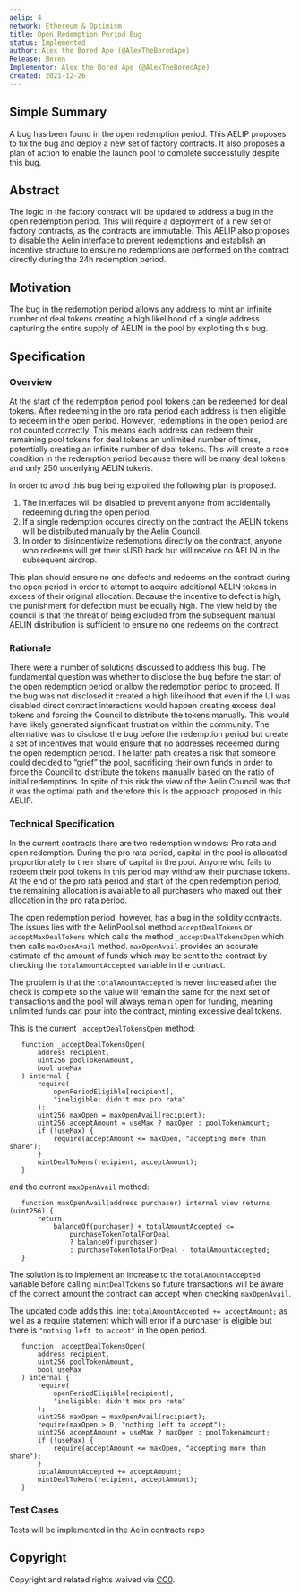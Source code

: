 ```yaml
---
aelip: 4
network: Ethereum & Optimism
title: Open Redemption Period Bug
status: Implemented
author: Alex the Bored Ape (@AlexTheBoredApe)
Release: Beren
Implementor: Alex the Bored Ape (@AlexTheBoredApe)
created: 2021-12-26
---
```


## Simple Summary

<!--"If you can't explain it simply, you don't understand it well enough." Simply describe the outcome the proposed changes intends to achieve. This should be non-technical and accessible to a casual community member.-->

A bug has been found in the open redemption period. This AELIP proposes to fix the bug and deploy a new set of factory contracts. It also proposes a plan of action to enable the launch pool to complete successfully despite this bug.

## Abstract

<!--A short (~200 word) description of the proposed change, the abstract should clearly describe the proposed change. This is what *will* be done if the AELIP is implemented, not *why* it should be done or *how* it will be done. If the AELIP proposes deploying a new contract, write, "we propose to deploy a new contract that will do x".-->

The logic in the factory contract will be updated to address a bug in the open redemption period. This will require a deployment of a new set of factory contracts, as the contracts are immutable. This AELIP also proposes to disable the Aelin interface to prevent redemptions and establish an incentive structure to ensure no redemptions are performed on the contract directly during the 24h redemption period.

## Motivation

<!--This is the problem statement. This is the *why* of the AELIP. It should clearly explain *why* the current state of the protocol is inadequate.  It is critical that you explain *why* the change is needed, if the AELIP proposes changing how something is calculated, you must address *why* the current calculation is inaccurate or wrong. This is not the place to describe how the AELIP will address the issue!-->

The bug in the redemption period allows any address to mint an infinite number of deal tokens creating a high likelihood of a single address capturing the entire supply of AELIN in the pool by exploiting this bug.

## Specification

<!--The specification should describe the syntax and semantics of any new feature, there are five sections
1. Overview
2. Rationale
3. Technical Specification
4. Test Cases
5. Configurable Values
-->

### Overview

<!--This is a high-level overview of *how* the AELIP will solve the problem. The overview should clearly describe how the new feature will be implemented.-->

At the start of the redemption period pool tokens can be redeemed for deal tokens. After redeeming in the pro rata period each address is then eligible to redeem in the open period. However, redemptions in the open period are not counted correctly. This means each address can redeem their remaining pool tokens for deal tokens an unlimited number of times, potentially creating an infinite number of deal tokens. This will create a race condition in the redemption period because there will be many deal tokens and only 250 underlying AELIN tokens.

In order to avoid this bug being exploited the following plan is proposed.

1. The Interfaces will be disabled to prevent anyone from accidentally redeeming during the open period.
2. If a single redemption occures directly on the contract the AELIN tokens will be distributed manually by the Aelin Council.
3. In order to disincentivize redemptions directly on the contract, anyone who redeems will get their sUSD back but will receive no AELIN in the subsequent airdrop.

This plan should ensure no one defects and redeems on the contract during the open period in order to attempt to acquire additional AELIN tokens in excess of their original allocation. Because the incentive to defect is high, the punishment for defection must be equally high. The view held by the council is that the threat of being excluded from the subsequent manual AELIN distribution is sufficient to ensure no one redeems on the contract.

### Rationale

<!--This is where you explain the reasoning behind how you propose to solve the problem. Why did you propose to implement the change in this way, what were the considerations and trade-offs. The rationale fleshes out what motivated the design and why particular design decisions were made. It should describe alternate designs that were considered and related work. The rationale may also provide evidence of consensus within the community, and should discuss important objections or concerns raised during discussion.-->

There were a number of solutions discussed to address this bug. The fundamental question was whether to disclose the bug before the start of the open redemption period or allow the redemption period to proceed. If the bug was not disclosed it created a high likelihood that even if the UI was disabled direct contract interactions would happen creating excess deal tokens and forcing the Council to distribute the tokens manually. This would have likely generated significant frustration within the community. The alternative was to disclose the bug before the redemption period but create a set of incentives that would ensure that no addresses redeemed during the open redemption period. The latter path creates a risk that someone could decided to “grief” the pool, sacrificing their own funds in order to force the Council to distribute the tokens manually based on the ratio of initial redemptions. In spite of this risk the view of the Aelin Council was that it was the optimal path and therefore this is the approach proposed in this AELIP.

### Technical Specification

<!--The technical specification should outline the public API of the changes proposed. That is, changes to any of the interfaces Aelin currently exposes or the creations of new ones.-->

In the current contracts there are two redemption windows: Pro rata and open redemption. During the pro rata period, capital in the pool is allocated proportionately to their share of capital in the pool. Anyone who fails to redeem their pool tokens in this period may withdraw their purchase tokens. At the end of the pro rata period and start of the open redemption period, the remaining allocation is available to all purchasers who maxed out their allocation in the pro rata period.

The open redemption period, however, has a bug in the solidity contracts. The issues lies with the AelinPool.sol method `acceptDealTokens` or `acceptMaxDealTokens` which calls the method `_acceptDealTokensOpen` which then calls `maxOpenAvail` method. `maxOpenAvail` provides an accurate estimate of the amount of funds which may be sent to the contract by checking the `totalAmountAccepted` variable in the contract.

The problem is that the `totalAmountAccepted` is never increased after the check is complete so the value will remain the same for the next set of transactions and the pool will always remain open for funding, meaning unlimited funds can pour into the contract, minting excessive deal tokens.

This is the current `_acceptDealTokensOpen` method:

```
   function _acceptDealTokensOpen(
       address recipient,
       uint256 poolTokenAmount,
       bool useMax
   ) internal {
       require(
           openPeriodEligible[recipient],
           "ineligible: didn't max pro rata"
       );
       uint256 maxOpen = maxOpenAvail(recipient);
       uint256 acceptAmount = useMax ? maxOpen : poolTokenAmount;
       if (!useMax) {
           require(acceptAmount <= maxOpen, "accepting more than share");
       }
       mintDealTokens(recipient, acceptAmount);
   }
```

and the current `maxOpenAvail` method:

```
   function maxOpenAvail(address purchaser) internal view returns (uint256) {
       return
           balanceOf(purchaser) + totalAmountAccepted <=
               purchaseTokenTotalForDeal
               ? balanceOf(purchaser)
               : purchaseTokenTotalForDeal - totalAmountAccepted;
   }
```

The solution is to implement an increase to the `totalAmountAccepted` variable before calling `mintDealTokens` so future transactions will be aware of the correct amount the contract can accept when checking `maxOpenAvail`.

The updated code adds this line: `totalAmountAccepted += acceptAmount;` as well as a require statement which will error if a purchaser is eligible but there is `"nothing left to accept"` in the open period.

```
   function _acceptDealTokensOpen(
       address recipient,
       uint256 poolTokenAmount,
       bool useMax
   ) internal {
       require(
           openPeriodEligible[recipient],
           "ineligible: didn't max pro rata"
       );
       uint256 maxOpen = maxOpenAvail(recipient);
       require(maxOpen > 0, "nothing left to accept");
       uint256 acceptAmount = useMax ? maxOpen : poolTokenAmount;
       if (!useMax) {
           require(acceptAmount <= maxOpen, "accepting more than share");
       }
       totalAmountAccepted += acceptAmount;
       mintDealTokens(recipient, acceptAmount);
   }
```

### Test Cases

<!--Test cases for an implementation are mandatory for AELIPs but can be included with the implementation..-->

Tests will be implemented in the Aelin contracts repo

## Copyright

Copyright and related rights waived via [CC0](https://creativecommons.org/publicdomain/zero/1.0/).

